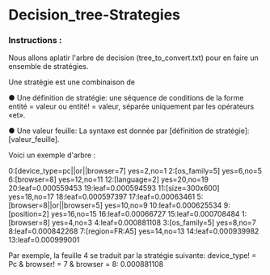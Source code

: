 # Decision_tree-Strategies
### Instructions :
Nous allons aplatir l'arbre de decision (tree_to_convert.txt) pour en faire un ensemble de stratégies.

Une stratégie est une combinaison de

● Une définition de stratégie: une séquence de conditions de la forme entité = valeur ou entité! = valeur, séparée uniquement par les opérateurs «et».

● Une valeur feuille:  La syntaxe est donnée par [définition de stratégie]: [valeur_feuille].

Voici un exemple d'arbre : 

0:[device_type=pc||or||browser=7] yes=2,no=1
	2:[os_family=5] yes=6,no=5
		6:[browser=8] yes=12,no=11
			12:[language=2] yes=20,no=19
				20:leaf=0.000559453
				19:leaf=0.000594593
			11:[size=300x600] yes=18,no=17
				18:leaf=0.000597397
				17:leaf=0.00063461
		5:[browser=8||or||browser=5] yes=10,no=9
			10:leaf=0.000625534
			9:[position=2] yes=16,no=15
				16:leaf=0.00066727
				15:leaf=0.000708484
	1:[browser=8] yes=4,no=3
		4:leaf=0.000881108
		3:[os_family=5] yes=8,no=7
			8:leaf=0.000842268
			7:[region=FR:A5] yes=14,no=13
				14:leaf=0.000939982
				13:leaf=0.000999001

Par exemple, la feuille 4 se traduit par la stratégie suivante: 
device_type! = Pc & browser! = 7 & browser = 8: 0.000881108


